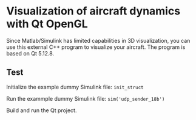 # Visualization of aircraft dynamics with Qt OpenGL

Since Matlab/Simulink has limited capabilities in 3D visualization, you can
use this external C++ program to visualize your aircraft.
The program is based on Qt 5.12.8.

## Test

Initialize the example dummy Simulink file:
    ```
    init_struct
    ```

Run the exammple dummy Simulink file:
    ```
    sim('udp_sender_18b')
    ```

Build and run the Qt project.